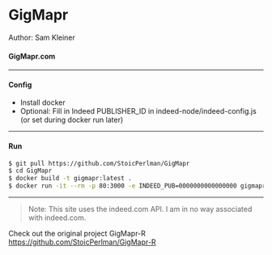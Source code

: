# GigMapr
Author: Sam Kleiner
#### GigMapr.com

---

#### Config
- Install docker
- Optional: Fill in Indeed PUBLISHER_ID in indeed-node/indeed-config.js (or set during docker run later)

---

#### Run
```sh
$ git pull https://github.com/StoicPerlman/GigMapr
$ cd GigMapr
$ docker build -t gigmapr:latest .
$ docker run -it --rm -p 80:3000 -e INDEED_PUB=0000000000000000 gigmapr
```

---

> Note: This site uses the indeed.com API. I am in no way associated with indeed.com.

Check out the original project GigMapr-R https://github.com/StoicPerlman/GigMapr-R
